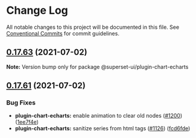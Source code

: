 # Change Log

All notable changes to this project will be documented in this file.
See [Conventional Commits](https://conventionalcommits.org) for commit guidelines.

## [0.17.63](https://github.com/apache-superset/superset-ui/compare/v0.17.62...v0.17.63) (2021-07-02)

**Note:** Version bump only for package @superset-ui/plugin-chart-echarts





## [0.17.61](https://github.com/apache-superset/superset-ui/compare/v0.17.60...v0.17.61) (2021-07-02)


### Bug Fixes

* **plugin-chart-echarts:** enable animation to clear old nodes ([#1200](https://github.com/apache-superset/superset-ui/issues/1200)) ([1ee7f4e](https://github.com/apache-superset/superset-ui/commit/1ee7f4e36e1245917e61999f190a84425e82ea38))
* **plugin-chart-echarts:** sanitize series from html tags ([#1126](https://github.com/apache-superset/superset-ui/issues/1126)) ([fcd6fde](https://github.com/apache-superset/superset-ui/commit/fcd6fde44bb45df3aab5ac5bb990504e7dbde324))
